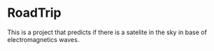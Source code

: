 # RoadTrip
This is a project that predicts if there is a satelite in the sky in base of electromagnetics waves.
